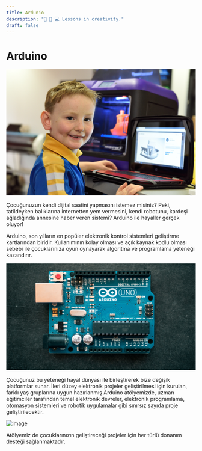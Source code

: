 ```yaml
---
title: Ardunio
description: "🎼 🎸 💻 Lessons in creativity."
draft: false
---
```


# Arduino

![image](image2.jpg)

Çocuğunuzun kendi dijital saatini yapmasını istemez misiniz? Peki, tatildeyken balıklarına internetten yem vermesini, kendi robotunu, kardeşi ağladığında annesine haber veren sistemi? Arduino ile hayaller gerçek oluyor!

Arduino, son yılların en popüler elektronik kontrol sistemleri geliştirme kartlarından biridir. Kullanımının kolay olması ve açık kaynak kodlu olması sebebi ile çocuklarınıza oyun oynayarak algoritma ve programlama yeteneği kazandırır.

![image](image1.jpg)

Çocuğunuz bu yeteneği hayal dünyası ile birleştirerek bize değişik platformlar sunar.
İleri düzey elektronik projeler geliştirilmesi için kurulan, farklı yaş gruplarına uygun hazırlanmış Arduino atölyemizde, uzman eğitimciler tarafından temel elektronik devreler, elektronik programlama, otomasyon sistemleri ve robotik uygulamalar gibi sınırsız sayıda proje geliştirilecektir.

![image](image3.jpg)

Atölyemiz de çocuklarınızın geliştireceği projeler için her türlü donanım desteği sağlanmaktadır.
